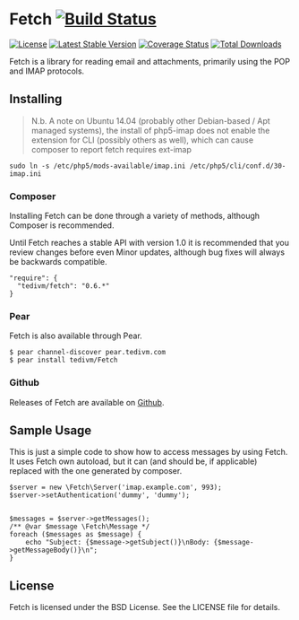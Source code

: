 # Fetch [![Build Status](https://travis-ci.org/tedious/Fetch.svg?branch=master)](https://travis-ci.org/tedious/Fetch)

[![License](http://img.shields.io/packagist/l/tedivm/fetch.svg)](https://github.com/tedious/fetch/blob/master/LICENSE)
[![Latest Stable Version](http://img.shields.io/github/release/tedious/fetch.svg)](https://packagist.org/packages/tedivm/fetch)
[![Coverage Status](http://img.shields.io/coveralls/tedious/Fetch.svg)](https://coveralls.io/r/tedious/Fetch?branch=master)
[![Total Downloads](http://img.shields.io/packagist/dt/tedivm/fetch.svg)](https://packagist.org/packages/tedivm/fetch)

Fetch is a library for reading email and attachments, primarily using the POP 
and IMAP protocols.


## Installing
 > N.b. A note on Ubuntu 14.04 (probably other Debian-based / Apt managed systems), the install of php5-imap does not enable the extension for CLI (possibly others as well), which can cause composer to report fetch requires ext-imap
 ```
sudo ln -s /etc/php5/mods-available/imap.ini /etc/php5/cli/conf.d/30-imap.ini
 ```

### Composer

Installing Fetch can be done through a variety of methods, although Composer is
recommended.

Until Fetch reaches a stable API with version 1.0 it is recommended that you
review changes before even Minor updates, although bug fixes will always be
backwards compatible.

```
"require": {
  "tedivm/fetch": "0.6.*"
}
```

### Pear

Fetch is also available through Pear.

```
$ pear channel-discover pear.tedivm.com
$ pear install tedivm/Fetch
```

### Github

Releases of Fetch are available on [Github](https://github.com/tedious/Fetch/releases).


## Sample Usage

This is just a simple code to show how to access messages by using Fetch. It uses Fetch
own autoload, but it can (and should be, if applicable) replaced with the one generated
by composer.


    $server = new \Fetch\Server('imap.example.com', 993);
    $server->setAuthentication('dummy', 'dummy');


    $messages = $server->getMessages();
    /** @var $message \Fetch\Message */
    foreach ($messages as $message) {
        echo "Subject: {$message->getSubject()}\nBody: {$message->getMessageBody()}\n";
    }


## License

Fetch is licensed under the BSD License. See the LICENSE file for details.
